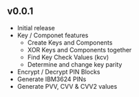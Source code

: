 ## v0.0.1

* Initial release
* Key / Componet features
  * Create Keys and Components
  * XOR Keys and Components together
  * Find Key Check Values (kcv)
  * Determine and change key parity
* Encrypt / Decrypt PIN Blocks
* Generate IBM3624 PINs
* Generate PVV, CVV & CVV2 values
